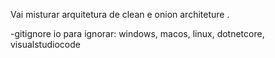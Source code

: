 Vai misturar arquitetura de clean e onion architeture .

-gitignore io para ignorar: windows, macos, linux, dotnetcore, visualstudiocode